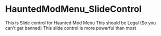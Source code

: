 # HauntedModMenu_SlideControl
This is Slide control for Haunted Mod Menu This should be Legal (So you can't get banned) This slide control is more powerful than most 
